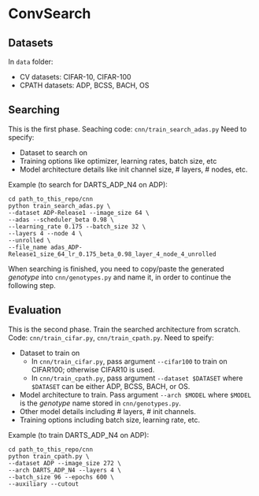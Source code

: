 # ConvSearch
## Datasets
In `data` folder:
- CV datasets: CIFAR-10, CIFAR-100
- CPATH datasets: ADP, BCSS, BACH, OS

## Searching
This is the first phase. Seaching code: `cnn/train_search_adas.py`
Need to specify:
- Dataset to search on
- Training options like optimizer, learning rates, batch size, etc
- Model architecture details like init channel size, # layers, # nodes, etc.

Example (to search for DARTS_ADP_N4 on ADP):
```
cd path_to_this_repo/cnn
python train_search_adas.py \
--dataset ADP-Release1 --image_size 64 \
--adas --scheduler_beta 0.98 \
--learning_rate 0.175 --batch_size 32 \
--layers 4 --node 4 \
--unrolled \
--file_name adas_ADP-Release1_size_64_lr_0.175_beta_0.98_layer_4_node_4_unrolled
```

When searching is finished, you need to copy/paste the generated *genotype* into `cnn/genotypes.py` and name it, in order to continue the following step.

## Evaluation
This is the second phase. Train the searched architecture from scratch. Code: `cnn/train_cifar.py`, `cnn/train_cpath.py`. Need to speify:
- Dataset to train on
  - In `cnn/train_cifar.py`, pass argument `--cifar100` to train on CIFAR100; otherwise CIFAR10 is used.
  - In `cnn/train_cpath.py`, pass argument `--dataset $DATASET` where `$DATASET` can be either ADP, BCSS, BACH, or OS.
- Model architecture to train. Pass argument `--arch $MODEL` where `$MODEL` is the *genotype* name stored in `cnn/genotypes.py`.
- Other model details including # layers, # init channels.
- Training options including batch size, learning rate, etc.

Example (to train DARTS_ADP_N4 on ADP):
```
cd path_to_this_repo/cnn
python train_cpath.py \
--dataset ADP --image_size 272 \
--arch DARTS_ADP_N4 --layers 4 \
--batch_size 96 --epochs 600 \
--auxiliary --cutout 
```